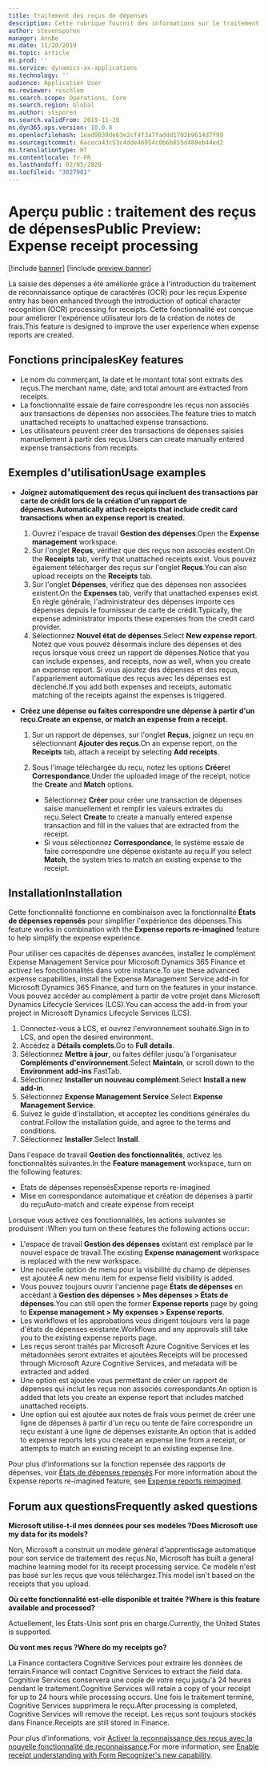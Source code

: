 ```yaml
---
title: Traitement des reçus de dépenses
description: Cette rubrique fournit des informations sur le traitement de reconnaissance optique de caractères (OCR) pour les reçus. Cette fonctionnalité est conçue pour améliorer l'expérience utilisateur lors de la création de notes de frais dans Microsoft Dynamics 365 Finance.
author: stevensporen
manager: AnnBe
ms.date: 11/20/2019
ms.topic: article
ms.prod: ''
ms.service: dynamics-ax-applications
ms.technology: ''
audience: Application User
ms.reviewer: roschlom
ms.search.scope: Operations, Core
ms.search.region: Global
ms.author: stsporen
ms.search.validFrom: 2019-11-20
ms.dyn365.ops.version: 10.0.8
ms.openlocfilehash: 1ead9039de63e2cf4f3a7faddd1702b9614d7f99
ms.sourcegitcommit: 6aceca43c53c4dde46954c0b6b855d488eb44ed2
ms.translationtype: HT
ms.contentlocale: fr-FR
ms.lasthandoff: 02/05/2020
ms.locfileid: "3027901"
---
```

# <a name="public-preview-expense-receipt-processing"></a><span data-ttu-id="f4c3a-104">Aperçu public : traitement des reçus de dépenses</span><span class="sxs-lookup"><span data-stu-id="f4c3a-104">Public Preview: Expense receipt processing</span></span>

[!include [banner](../includes/banner.md)]
[!include [preview banner](../includes/preview-banner.md)]


<span data-ttu-id="f4c3a-105">La saisie des dépenses a été améliorée grâce à l'introduction du traitement de reconnaissance optique de caractères (OCR) pour les reçus.</span><span class="sxs-lookup"><span data-stu-id="f4c3a-105">Expense entry has been enhanced through the introduction of optical character recognition (OCR) processing for receipts.</span></span> <span data-ttu-id="f4c3a-106">Cette fonctionnalité est conçue pour améliorer l'expérience utilisateur lors de la création de notes de frais.</span><span class="sxs-lookup"><span data-stu-id="f4c3a-106">This feature is designed to improve the user experience when expense reports are created.</span></span>

## <a name="key-features"></a><span data-ttu-id="f4c3a-107">Fonctions principales</span><span class="sxs-lookup"><span data-stu-id="f4c3a-107">Key features</span></span>

- <span data-ttu-id="f4c3a-108">Le nom du commerçant, la date et le montant total sont extraits des reçus.</span><span class="sxs-lookup"><span data-stu-id="f4c3a-108">The merchant name, date, and total amount are extracted from receipts.</span></span>
- <span data-ttu-id="f4c3a-109">La fonctionnalité essaie de faire correspondre les reçus non associés aux transactions de dépenses non associées.</span><span class="sxs-lookup"><span data-stu-id="f4c3a-109">The feature tries to match unattached receipts to unattached expense transactions.</span></span>
- <span data-ttu-id="f4c3a-110">Les utilisateurs peuvent créer des transactions de dépenses saisies manuellement à partir des reçus.</span><span class="sxs-lookup"><span data-stu-id="f4c3a-110">Users can create manually entered expense transactions from receipts.</span></span>

## <a name="usage-examples"></a><span data-ttu-id="f4c3a-111">Exemples d'utilisation</span><span class="sxs-lookup"><span data-stu-id="f4c3a-111">Usage examples</span></span>

- <span data-ttu-id="f4c3a-112">**Joignez automatiquement des reçus qui incluent des transactions par carte de crédit lors de la création d'un rapport de dépenses.**</span><span class="sxs-lookup"><span data-stu-id="f4c3a-112">**Automatically attach receipts that include credit card transactions when an expense report is created.**</span></span>

    1. <span data-ttu-id="f4c3a-113">Ouvrez l'espace de travail **Gestion des dépenses**.</span><span class="sxs-lookup"><span data-stu-id="f4c3a-113">Open the **Expense management** workspace.</span></span>
    2. <span data-ttu-id="f4c3a-114">Sur l'onglet **Reçus**, vérifiez que des reçus non associés existent.</span><span class="sxs-lookup"><span data-stu-id="f4c3a-114">On the **Receipts** tab, verify that unattached receipts exist.</span></span> <span data-ttu-id="f4c3a-115">Vous pouvez également télécharger des reçus sur l'onglet **Reçus**.</span><span class="sxs-lookup"><span data-stu-id="f4c3a-115">You can also upload receipts on the **Receipts** tab.</span></span>
    3. <span data-ttu-id="f4c3a-116">Sur l'onglet **Dépenses**, vérifiez que des dépenses non associées existent.</span><span class="sxs-lookup"><span data-stu-id="f4c3a-116">On the **Expenses** tab, verify that unattached expenses exist.</span></span> <span data-ttu-id="f4c3a-117">En règle générale, l'administrateur des dépenses importe ces dépenses depuis le fournisseur de carte de crédit.</span><span class="sxs-lookup"><span data-stu-id="f4c3a-117">Typically, the expense administrator imports these expenses from the credit card provider.</span></span>
    4. <span data-ttu-id="f4c3a-118">Sélectionnez **Nouvel état de dépenses**.</span><span class="sxs-lookup"><span data-stu-id="f4c3a-118">Select **New expense report**.</span></span> <span data-ttu-id="f4c3a-119">Notez que vous pouvez désormais inclure des dépenses et des reçus lorsque vous créez un rapport de dépenses.</span><span class="sxs-lookup"><span data-stu-id="f4c3a-119">Notice that you can include expenses, and receipts, now as well, when you create an expense report.</span></span> <span data-ttu-id="f4c3a-120">Si vous ajoutez des dépenses et des reçus, l'appariement automatique des reçus avec les dépenses est déclenché.</span><span class="sxs-lookup"><span data-stu-id="f4c3a-120">If you add both expenses and receipts, automatic matching of the receipts against the expenses is triggered.</span></span>

- <span data-ttu-id="f4c3a-121">**Créez une dépense ou faites correspondre une dépense à partir d'un reçu.**</span><span class="sxs-lookup"><span data-stu-id="f4c3a-121">**Create an expense, or match an expense from a receipt.**</span></span>

    1. <span data-ttu-id="f4c3a-122">Sur un rapport de dépenses, sur l'onglet **Reçus**, joignez un reçu en sélectionnant **Ajouter des reçus**.</span><span class="sxs-lookup"><span data-stu-id="f4c3a-122">On an expense report, on the **Receipts** tab, attach a receipt by selecting **Add receipts**.</span></span>
    2. <span data-ttu-id="f4c3a-123">Sous l'image téléchargée du reçu, notez les options **Créer**et **Correspondance**.</span><span class="sxs-lookup"><span data-stu-id="f4c3a-123">Under the uploaded image of the receipt, notice the **Create** and **Match** options.</span></span>

        - <span data-ttu-id="f4c3a-124">Sélectionnez **Créer** pour créer une transaction de dépenses saisie manuellement et remplir les valeurs extraites du reçu.</span><span class="sxs-lookup"><span data-stu-id="f4c3a-124">Select **Create** to create a manually entered expense transaction and fill in the values that are extracted from the receipt.</span></span>
        - <span data-ttu-id="f4c3a-125">Si vous sélectionnez **Correspondance**, le système essaie de faire correspondre une dépense existante au reçu.</span><span class="sxs-lookup"><span data-stu-id="f4c3a-125">If you select **Match**, the system tries to match an existing expense to the receipt.</span></span>

## <a name="installation"></a><span data-ttu-id="f4c3a-126">Installation</span><span class="sxs-lookup"><span data-stu-id="f4c3a-126">Installation</span></span>

<span data-ttu-id="f4c3a-127">Cette fonctionnalité fonctionne en combinaison avec la fonctionnalité **États de dépenses repensés** pour simplifier l'expérience des dépenses.</span><span class="sxs-lookup"><span data-stu-id="f4c3a-127">This feature works in combination with the **Expense reports re-imagined** feature to help simplify the expense experience.</span></span>

<span data-ttu-id="f4c3a-128">Pour utiliser ces capacités de dépenses avancées, installez le complément Expense Management Service pour Microsoft Dynamics 365 Finance et activez les fonctionnalités dans votre instance.</span><span class="sxs-lookup"><span data-stu-id="f4c3a-128">To use these advanced expense capabilities, install the Expense Management Service add-in for Microsoft Dynamics 365 Finance, and turn on the features in your instance.</span></span> <span data-ttu-id="f4c3a-129">Vous pouvez accéder au complément à partir de votre projet dans Microsoft Dynamics Lifecycle Services (LCS).</span><span class="sxs-lookup"><span data-stu-id="f4c3a-129">You can access the add-in from your project in Microsoft Dynamics Lifecycle Services (LCS).</span></span>

1. <span data-ttu-id="f4c3a-130">Connectez-vous à LCS, et ouvrez l'environnement souhaité.</span><span class="sxs-lookup"><span data-stu-id="f4c3a-130">Sign in to LCS, and open the desired environment.</span></span>
2. <span data-ttu-id="f4c3a-131">Accédez à **Détails complets**.</span><span class="sxs-lookup"><span data-stu-id="f4c3a-131">Go to **Full details**.</span></span>
3. <span data-ttu-id="f4c3a-132">Sélectionnez **Mettre à jour**, ou faites défiler jusqu'à l'organisateur **Compléments d'environnement**.</span><span class="sxs-lookup"><span data-stu-id="f4c3a-132">Select **Maintain**, or scroll down to the **Environment add-ins** FastTab.</span></span>
4. <span data-ttu-id="f4c3a-133">Sélectionnez **Installer un nouveau complément**.</span><span class="sxs-lookup"><span data-stu-id="f4c3a-133">Select **Install a new add-in**.</span></span>
5. <span data-ttu-id="f4c3a-134">Sélectionnez **Expense Management Service**.</span><span class="sxs-lookup"><span data-stu-id="f4c3a-134">Select **Expense Management Service**.</span></span>
6. <span data-ttu-id="f4c3a-135">Suivez le guide d'installation, et acceptez les conditions générales du contrat.</span><span class="sxs-lookup"><span data-stu-id="f4c3a-135">Follow the installation guide, and agree to the terms and conditions.</span></span>
7. <span data-ttu-id="f4c3a-136">Sélectionnez **Installer**.</span><span class="sxs-lookup"><span data-stu-id="f4c3a-136">Select **Install**.</span></span>

<span data-ttu-id="f4c3a-137">Dans l'espace de travail **Gestion des fonctionnalités**, activez les fonctionnalités suivantes.</span><span class="sxs-lookup"><span data-stu-id="f4c3a-137">In the **Feature management** workspace, turn on the following features:</span></span>

- <span data-ttu-id="f4c3a-138">États de dépenses repensés</span><span class="sxs-lookup"><span data-stu-id="f4c3a-138">Expense reports re-imagined</span></span>
- <span data-ttu-id="f4c3a-139">Mise en correspondance automatique et création de dépenses à partir du reçu</span><span class="sxs-lookup"><span data-stu-id="f4c3a-139">Auto-match and create expense from receipt</span></span>

<span data-ttu-id="f4c3a-140">Lorsque vous activez ces fonctionnalités, les actions suivantes se produisent :</span><span class="sxs-lookup"><span data-stu-id="f4c3a-140">When you turn on these features the following actions occur:</span></span>

- <span data-ttu-id="f4c3a-141">L'espace de travail **Gestion des dépenses** existant est remplacé par le nouvel espace de travail.</span><span class="sxs-lookup"><span data-stu-id="f4c3a-141">The existing **Expense management** workspace is replaced with the new workspace.</span></span>
- <span data-ttu-id="f4c3a-142">Une nouvelle option de menu pour la visibilité du champ de dépenses est ajoutée.</span><span class="sxs-lookup"><span data-stu-id="f4c3a-142">A new menu item for expense field visibility is added.</span></span>
- <span data-ttu-id="f4c3a-143">Vous pouvez toujours ouvrir l'ancienne page **États de dépenses** en accédant à **Gestion des dépenses > Mes dépenses > États de dépenses**.</span><span class="sxs-lookup"><span data-stu-id="f4c3a-143">You can still open the former **Expense reports** page by going to **Expense management > My expenses > Expense reports**.</span></span>
- <span data-ttu-id="f4c3a-144">Les workflows et les approbations vous dirigent toujours vers la page d'états de dépenses existante.</span><span class="sxs-lookup"><span data-stu-id="f4c3a-144">Workflows and any approvals still take you to the existing expense reports page.</span></span>
- <span data-ttu-id="f4c3a-145">Les reçus seront traités par Microsoft Azure Cognitive Services et les métadonnées seront extraites et ajoutées.</span><span class="sxs-lookup"><span data-stu-id="f4c3a-145">Receipts will be processed through Microsoft Azure Cognitive Services, and metadata will be extracted and added.</span></span>
- <span data-ttu-id="f4c3a-146">Une option est ajoutée vous permettant de créer un rapport de dépenses qui inclut les reçus non associés correspondants.</span><span class="sxs-lookup"><span data-stu-id="f4c3a-146">An option is added that lets you create an expense report that includes matched unattached receipts.</span></span>
- <span data-ttu-id="f4c3a-147">Une option qui est ajoutée aux notes de frais vous permet de créer une ligne de dépenses à partir d'un reçu ou tente de faire correspondre un reçu existant à une ligne de dépenses existante.</span><span class="sxs-lookup"><span data-stu-id="f4c3a-147">An option that is added to expense reports lets you create an expense line from a receipt, or attempts to match an existing receipt to an existing expense line.</span></span>

<span data-ttu-id="f4c3a-148">Pour plus d'informations sur la fonction repensée des rapports de dépenses, voir [États de dépenses repensés](ExpenseWorkspaceNew.md).</span><span class="sxs-lookup"><span data-stu-id="f4c3a-148">For more information about the Expense reports re-imagined feature, see [Expense reports reimagined](ExpenseWorkspaceNew.md).</span></span>

## <a name="frequently-asked-questions"></a><span data-ttu-id="f4c3a-149">Forum aux questions</span><span class="sxs-lookup"><span data-stu-id="f4c3a-149">Frequently asked questions</span></span>

<span data-ttu-id="f4c3a-150">**Microsoft utilise-t-il mes données pour ses modèles ?**</span><span class="sxs-lookup"><span data-stu-id="f4c3a-150">**Does Microsoft use my data for its models?**</span></span>

<span data-ttu-id="f4c3a-151">Non, Microsoft a construit un modèle général d'apprentissage automatique pour son service de traitement des reçus.</span><span class="sxs-lookup"><span data-stu-id="f4c3a-151">No, Microsoft has built a general machine learning model for its receipt processing service.</span></span> <span data-ttu-id="f4c3a-152">Ce modèle n'est pas basé sur les reçus que vous téléchargez.</span><span class="sxs-lookup"><span data-stu-id="f4c3a-152">This model isn't based on the receipts that you upload.</span></span>

<span data-ttu-id="f4c3a-153">**Où cette fonctionnalité est-elle disponible et traitée ?**</span><span class="sxs-lookup"><span data-stu-id="f4c3a-153">**Where is this feature available and processed?**</span></span>

<span data-ttu-id="f4c3a-154">Actuellement, les États-Unis sont pris en charge.</span><span class="sxs-lookup"><span data-stu-id="f4c3a-154">Currently, the United States is supported.</span></span>

<span data-ttu-id="f4c3a-155">**Où vont mes reçus ?**</span><span class="sxs-lookup"><span data-stu-id="f4c3a-155">**Where do my receipts go?**</span></span>

<span data-ttu-id="f4c3a-156">La Finance contactera Cognitive Services pour extraire les données de terrain.</span><span class="sxs-lookup"><span data-stu-id="f4c3a-156">Finance will contact Cognitive Services to extract the field data.</span></span> <span data-ttu-id="f4c3a-157">Cognitive Services conservera une copie de votre reçu jusqu'à 24 heures pendant le traitement.</span><span class="sxs-lookup"><span data-stu-id="f4c3a-157">Cognitive Services will retain a copy of your receipt for up to 24 hours while processing occurs.</span></span> <span data-ttu-id="f4c3a-158">Une fois le traitement terminé, Cognitive Services supprimera le reçu.</span><span class="sxs-lookup"><span data-stu-id="f4c3a-158">After processing is completed, Cognitive Services will remove the receipt.</span></span> <span data-ttu-id="f4c3a-159">Les reçus sont toujours stockés dans Finance.</span><span class="sxs-lookup"><span data-stu-id="f4c3a-159">Receipts are still stored in Finance.</span></span>

<span data-ttu-id="f4c3a-160">Pour plus d'informations, voir [Activer la reconnaissance des reçus avec la nouvelle fonctionnalité de reconnaissance](https://azure.microsoft.com/blog/enable-receipt-understanding-with-form-recognizer-s-new-capability/).</span><span class="sxs-lookup"><span data-stu-id="f4c3a-160">For more information, see [Enable receipt understanding with Form Recognizer's new capability](https://azure.microsoft.com/blog/enable-receipt-understanding-with-form-recognizer-s-new-capability/).</span></span>
